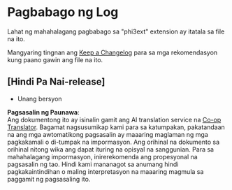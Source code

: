 <!--
CO_OP_TRANSLATOR_METADATA:
{
  "original_hash": "dbb0b6218ce5f9cf0ede8f4201f6ad58",
  "translation_date": "2025-05-09T05:01:18+00:00",
  "source_file": "code/07.Lab/01/Apple/phi3ext/CHANGELOG.md",
  "language_code": "tl"
}
-->
# Pagbabago ng Log

Lahat ng mahahalagang pagbabago sa "phi3ext" extension ay itatala sa file na ito.

Mangyaring tingnan ang [Keep a Changelog](http://keepachangelog.com/) para sa mga rekomendasyon kung paano gawin ang file na ito.

## [Hindi Pa Nai-release]

- Unang bersyon

**Pagsasalin ng Paunawa**:  
Ang dokumentong ito ay isinalin gamit ang AI translation service na [Co-op Translator](https://github.com/Azure/co-op-translator). Bagamat nagsusumikap kami para sa katumpakan, pakatandaan na ang mga awtomatikong pagsasalin ay maaaring maglaman ng mga pagkakamali o di-tumpak na impormasyon. Ang orihinal na dokumento sa orihinal nitong wika ang dapat ituring na opisyal na sanggunian. Para sa mahahalagang impormasyon, inirerekomenda ang propesyonal na pagsasalin ng tao. Hindi kami mananagot sa anumang hindi pagkakaintindihan o maling interpretasyon na maaaring magmula sa paggamit ng pagsasaling ito.